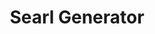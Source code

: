 ---
title: Searl Generator
image: /public/aquatron/CAD_section.PNG
tags:
  - Magnetism
  - Materials Science
  - Machinning
  - CAD
  - Teamwork
  - Mechanics
  - Electronics
  - Project Management
link: searl_generator
---